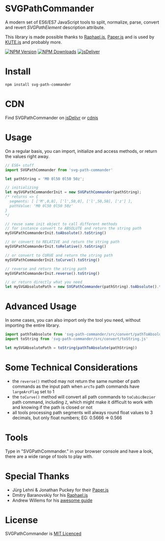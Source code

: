 # SVGPathCommander
A modern set of ES6/ES7 JavaScript tools to split, normalize, parse, convert and revert *SVGPathElement* description attribute. 

This library is made possible thanks to [Raphael.js](https://dmitrybaranovskiy.github.io/raphael/), [Paper.js](https://github.com/paperjs/paper.js/) and is used by [KUTE.js](https://github.com/thednp/kute.js) and probably more.

[![NPM Version](https://img.shields.io/npm/v/svg-path-commander.svg?style=flat-square)](https://www.npmjs.com/package/svg-path-commander)
[![NPM Downloads](https://img.shields.io/npm/dm/svg-path-commander.svg?style=flat-square)](http://npm-stat.com/charts.html?svg-path-commander)
[![jsDeliver](https://data.jsdelivr.com/v1/package/npm/svg-path-commander/badge)](https://www.jsdelivr.com/package/npm/svg-path-commander)

# Install

```
npm install svg-path-commander
```

# CDN

Find SVGPathCommander on [jsDelivr](https://www.jsdelivr.com/package/npm/svg-path-commander) or [cdnjs](https://cdnjs.com/libraries/svg-path-commander)

# Usage

On a regular basis, you can import, initialize and access methods, or return the values right away.

```js
// ES6+ stuff
import SVGPathCommander from 'svg-path-commander'

let pathString = 'M0 0l50 0l50 50z';

// initializing
let mySVGPathCommanderInit = new SVGPathCommander(pathString);
/* returns => {
  segments: [ ['M',0,0], ['l',50,0], ['l',50,50], ['z'] ],
  pathValue: 'M0 0l50 0l50 50z'
}
*/

// reuse same init object to call different methods
// for instance convert to ABSOLUTE and return the string path
mySVGPathCommanderInit.toAbsolute().toString()

// or convert to RELATIVE and return the string path
mySVGPathCommanderInit.toRelative().toString()

// or convert to CURVE and return the string path
mySVGPathCommanderInit.toCurve().toString()

// reverse and return the string path
mySVGPathCommanderInit.reverse().toString()

// or return directly what you need
let mySVGAbsolutePath = new SVGPathCommander(pathString).toAbsolute().toString()
```

# Advanced Usage

In some cases, you can also import only the tool you need, without importing the entire library.

```js
import pathToAbsolute from 'svg-path-commander/src/convert/pathToAbsolute.js'
import toString from 'svg-path-commander/src/convert/toString.js'

let mySVGAbsolutePath = toString(pathToAbsolute(pathString))
```

# Some Technical Considerations

* the `reverse()` method may not return the same number of path commands as the input path when `arcTo` path commands have `largeArcFlag` set to 1
* the `toCurve()` method will convert all path commands to `toCubicBezier` path command, including `Z`, which might make it difficult to work with and knowing if the path is closed or not 
* all tools processing path segments will always round float values to 3 decimals, but only float numbers; EG: 0.5666 => 0.566

# Tools
Type in "SVGPathCommander." in your browser console and have a look, there are a wide range of tools to play with.

# Special Thanks

* Jürg Lehni & Jonathan Puckey for their [Paper.js](https://github.com/paperjs/paper.js/)
* Dmitry Baranovskiy for his [Raphael.js](https://dmitrybaranovskiy.github.io/raphael/)
* Andrew Willems for his [awesome guide](https://stackoverflow.com/users/5218951/andrew-willems)

# License
SVGPathCommander is [MIT Licenced](https://github.com/thednp/svg-path-commander/blob/master/LICENSE)